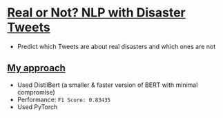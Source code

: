 # [Real or Not? NLP with Disaster Tweets](https://www.kaggle.com/c/nlp-getting-started)
 - Predict which Tweets are about real disasters and which ones are not

## [My approach](https://www.kaggle.com/bags8040/distilbertwithensemblefold/)
 - Used DistilBert (a smaller & faster version of BERT with minimal compromise)
 - Performance: `F1 Score: 0.83435`
 - Used PyTorch